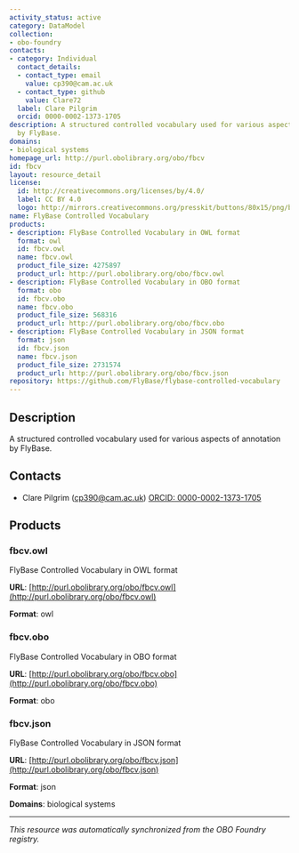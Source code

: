 ```yaml
---
activity_status: active
category: DataModel
collection:
- obo-foundry
contacts:
- category: Individual
  contact_details:
  - contact_type: email
    value: cp390@cam.ac.uk
  - contact_type: github
    value: Clare72
  label: Clare Pilgrim
  orcid: 0000-0002-1373-1705
description: A structured controlled vocabulary used for various aspects of annotation
  by FlyBase.
domains:
- biological systems
homepage_url: http://purl.obolibrary.org/obo/fbcv
id: fbcv
layout: resource_detail
license:
  id: http://creativecommons.org/licenses/by/4.0/
  label: CC BY 4.0
  logo: http://mirrors.creativecommons.org/presskit/buttons/80x15/png/by.png
name: FlyBase Controlled Vocabulary
products:
- description: FlyBase Controlled Vocabulary in OWL format
  format: owl
  id: fbcv.owl
  name: fbcv.owl
  product_file_size: 4275897
  product_url: http://purl.obolibrary.org/obo/fbcv.owl
- description: FlyBase Controlled Vocabulary in OBO format
  format: obo
  id: fbcv.obo
  name: fbcv.obo
  product_file_size: 568316
  product_url: http://purl.obolibrary.org/obo/fbcv.obo
- description: FlyBase Controlled Vocabulary in JSON format
  format: json
  id: fbcv.json
  name: fbcv.json
  product_file_size: 2731574
  product_url: http://purl.obolibrary.org/obo/fbcv.json
repository: https://github.com/FlyBase/flybase-controlled-vocabulary
---
```

## Description

A structured controlled vocabulary used for various aspects of annotation by FlyBase.

## Contacts

- Clare Pilgrim (cp390@cam.ac.uk) [ORCID: 0000-0002-1373-1705](https://orcid.org/0000-0002-1373-1705)

## Products

### fbcv.owl

FlyBase Controlled Vocabulary in OWL format

**URL**: [http://purl.obolibrary.org/obo/fbcv.owl](http://purl.obolibrary.org/obo/fbcv.owl)

**Format**: owl

### fbcv.obo

FlyBase Controlled Vocabulary in OBO format

**URL**: [http://purl.obolibrary.org/obo/fbcv.obo](http://purl.obolibrary.org/obo/fbcv.obo)

**Format**: obo

### fbcv.json

FlyBase Controlled Vocabulary in JSON format

**URL**: [http://purl.obolibrary.org/obo/fbcv.json](http://purl.obolibrary.org/obo/fbcv.json)

**Format**: json

**Domains**: biological systems

---

*This resource was automatically synchronized from the OBO Foundry registry.*